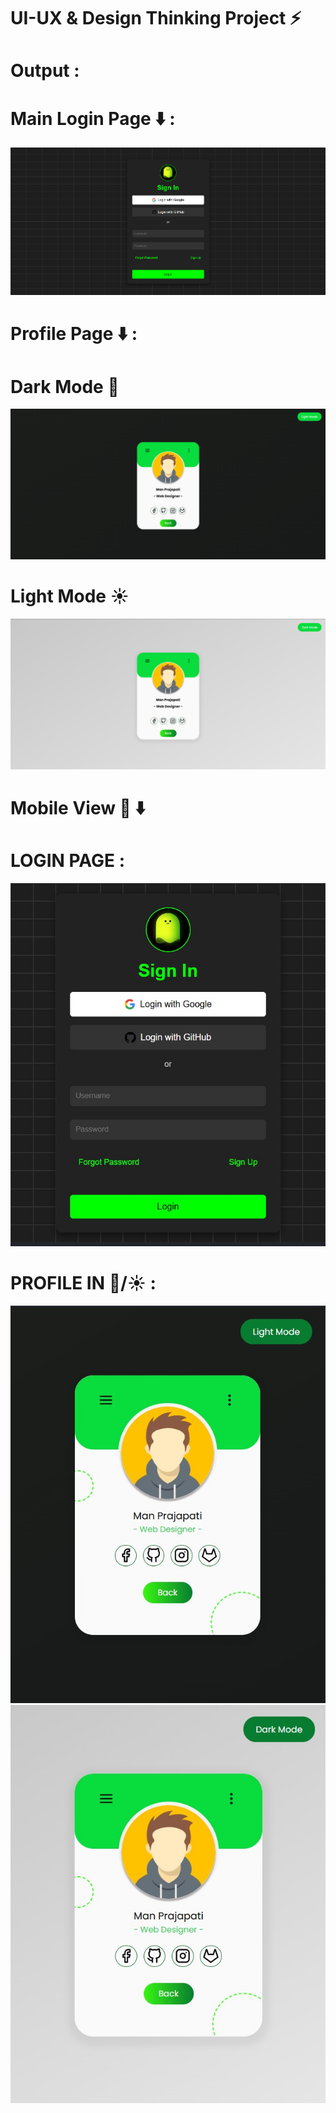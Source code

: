 # UI-UX & Design Thinking Project ⚡

# Output :

# Main Login Page ⬇️ :
<img src="01.png"></img>
# Profile Page ⬇️ :
# Dark Mode 🌙
<img src="02.png"></img>
# Light Mode ☀️
<img src="03.png"></img>
# Mobile View 📱 ⬇️
# LOGIN PAGE : 
<img src="04.jpg"></img>
# PROFILE IN 🌙/☀️ :
<img src="05.jpg"></img>
<img src="06.jpg"></img>

